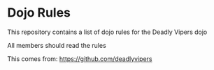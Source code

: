 Dojo Rules
==========

This repository contains a list of dojo rules for the Deadly Vipers dojo

All members should read the rules

This comes from: https://github.com/deadlyvipers

